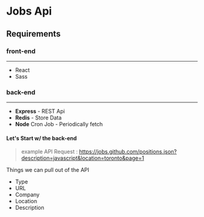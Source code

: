 # Jobs Api

## Requirements

### front-end

---

* React
* Sass

### back-end

---

* **Express** - REST Api
* **Redis** - Store Data
* **Node** Cron Job - Periodically fetch

#### Let's Start w/ the back-end

>example API Request : <https://jobs.github.com/positions.json?description=javascript&location=toronto&page=1>

Things we can pull out of the API

* Type
* URL
* Company
* Location
* Description

